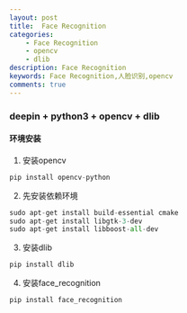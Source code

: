```yaml
---
layout: post
title:  Face Recognition
categories: 
    - Face Recognition
    - opencv
    - dlib
description: Face Recognition
keywords: Face Recognition,人脸识别,opencv
comments: true
---
```



### deepin + python3 + opencv + dlib

#### 环境安装

1. 安装opencv
```python
pip install opencv-python
```

2. 先安装依赖环境

```python
sudo apt-get install build-essential cmake
sudo apt-get install libgtk-3-dev
sudo apt-get install libboost-all-dev
```
3. 安装dlib
```python
pip install dlib
```

4. 安装face_recognition
```python
pip install face_recognition
```